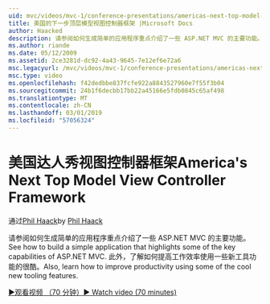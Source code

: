 ```yaml
---
uid: mvc/videos/mvc-1/conference-presentations/americas-next-top-model-view-controller-framework
title: 美国的下一步顶层模型视图控制器框架 |Microsoft Docs
author: Haacked
description: 请参阅如何生成简单的应用程序重点介绍了一些 ASP.NET MVC 的主要功能。 此外，了解如何提高工作效率的一些使用...
ms.author: riande
ms.date: 05/12/2009
ms.assetid: 2ce3281d-dc92-4a43-9645-7e12ef6e72a6
msc.legacyurl: /mvc/videos/mvc-1/conference-presentations/americas-next-top-model-view-controller-framework
msc.type: video
ms.openlocfilehash: f42dedbbe837fcfe922a8843527960e7f55f3b04
ms.sourcegitcommit: 24b1f6decbb17bb22a45166e5fdb0845c65af498
ms.translationtype: MT
ms.contentlocale: zh-CN
ms.lasthandoff: 03/01/2019
ms.locfileid: "57056324"
---
```

<a name="americas-next-top-model-view-controller-framework"></a><span data-ttu-id="8be8b-104">美国达人秀视图控制器框架</span><span class="sxs-lookup"><span data-stu-id="8be8b-104">America's Next Top Model View Controller Framework</span></span>
====================
<span data-ttu-id="8be8b-105">通过[Phil Haack](https://github.com/Haacked)</span><span class="sxs-lookup"><span data-stu-id="8be8b-105">by [Phil Haack](https://github.com/Haacked)</span></span>

<span data-ttu-id="8be8b-106">请参阅如何生成简单的应用程序重点介绍了一些 ASP.NET MVC 的主要功能。</span><span class="sxs-lookup"><span data-stu-id="8be8b-106">See how to build a simple application that highlights some of the key capabilities of ASP.NET MVC.</span></span> <span data-ttu-id="8be8b-107">此外，了解如何提高工作效率使用一些新工具功能的很酷。</span><span class="sxs-lookup"><span data-stu-id="8be8b-107">Also, learn how to improve productivity using some of the cool new tooling features.</span></span>

[<span data-ttu-id="8be8b-108">&#9654;观看视频 （70 分钟）</span><span class="sxs-lookup"><span data-stu-id="8be8b-108">&#9654; Watch video (70 minutes)</span></span>](https://channel9.msdn.com/Blogs/ASP-NET-Site-Videos/americas-next-top-model-view-controller-framework)
